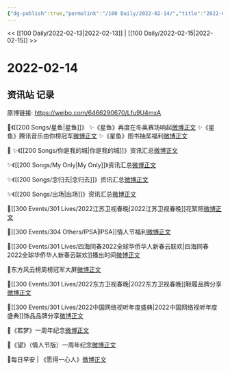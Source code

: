 ```yaml
---
{"dg-publish":true,"permalink":"/100 Daily/2022-02-14/","title":"2022-02-14","created":"2022-12-22T15:50:14.000+08:00","updated":"2023-04-11T14:46:34.000+08:00"}
---
```



<< [[100 Daily/2022-02-13\|2022-02-13]] | [[100 Daily/2022-02-15\|2022-02-15]] >>

# 2022-02-14

## 资讯站 记录

原博链接: https://weibo.com/6466290670/Lfu9U4mxA

🌟《[[200 Songs/星鱼\|星鱼]]》
✨《星鱼》再度在冬奥赛场响起[微博正文](https://m.weibo.cn/6466290670/4736718114390548)
✨《星鱼》腾讯音乐由你榜冠军[微博正文](https://m.weibo.cn/6466290670/4736867197000136)
✨《星鱼》图书抽奖福利[微博正文](https://m.weibo.cn/6466290670/4736820779423223)

🌟
✨《[[200 Songs/你是我的城\|你是我的城]]》资讯汇总[微博正文](https://m.weibo.cn/6466290670/4736839065536811)

✨《[[200 Songs/My Only\|My Only]]》资讯汇总[微博正文](https://m.weibo.cn/6466290670/4736856598513099)

✨《[[200 Songs/念归去\|念归去]]》资讯汇总[微博正文](https://m.weibo.cn/6466290670/4736871366919986)

✨《[[200 Songs/出场\|出场]]》资讯汇总[微博正文](https://m.weibo.cn/6466290670/4736839077856382)

🌟[[300 Events/301 Lives/2022江苏卫视春晚\|2022江苏卫视春晚]]花絮照[微博正文](https://m.weibo.cn/6466290670/4736847118861300)

🌟[[300 Events/304 Others/IPSA\|IPSA]]情人节福利[微博正文](https://m.weibo.cn/6466290670/4736737580943854)

🌟[[300 Events/301 Lives/四海同春2022全球华侨华人新春云联欢\|四海同春2022全球华侨华人新春云联欢]]播出时间[微博正文](https://m.weibo.cn/6466290670/4736830135862925)

🌟东方风云榜周榜冠军大屏[微博正文](https://m.weibo.cn/6466290670/4736898028800975)

🌟[[300 Events/301 Lives/2022东方卫视春晚\|2022东方卫视春晚]]鞋履品牌分享[微博正文](https://m.weibo.cn/6466290670/4736899769703122)

🌟[[300 Events/301 Lives/2022中国网络视听年度盛典\|2022中国网络视听年度盛典]]饰品品牌分享[微博正文](https://m.weibo.cn/6466290670/4736906476654245)

🌟《若梦》一周年纪念[微博正文](https://m.weibo.cn/6466290670/4736701606134860)

🌟《望》（情人节版）一周年纪念[微博正文](https://m.weibo.cn/6466290670/4736820418447275)

🌟每日早安 | 《愿得一心人》[微博正文](https://m.weibo.cn/6466290670/4736684611076621)
